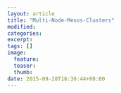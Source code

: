 ```yaml
---
layout: article
title: "Multi-Node-Mesos-Clusters"
modified:
categories: 
excerpt:
tags: []
image:
  feature:
  teaser:
  thumb:
date: 2015-09-28T16:36:44+08:00
---
```


